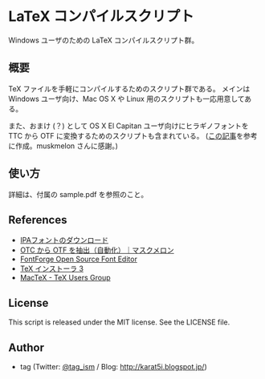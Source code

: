 # LaTeX コンパイルスクリプト

Windows ユーザのための LaTeX コンパイルスクリプト群。


## 概要

TeX ファイルを手軽にコンパイルするためのスクリプト群である。
メインは Windows ユーザ向け、Mac OS X や Linux 用のスクリプトも一応用意してある。

また、おまけ (？) として OS X El Capitan ユーザ向けにヒラギノフォントを TTC から OTF に変換するためのスクリプトも含まれている。 ([この記事](http://www.muskmelon.jp/?p=1204)を参考に作成。muskmelon さんに感謝。)


## 使い方

詳細は、付属の sample.pdf を参照のこと。


## References

* [IPAフォントのダウンロード](http://ipafont.ipa.go.jp/old/ipafont/download.html)
* [OTC から OTF を抽出（自動化）｜マスクメロン](http://www.muskmelon.jp/?p=1204)
* [FontForge Open Source Font Editor](http://fontforge.github.io)
* [TeX インストーラ 3](http://www.math.sci.hokudai.ac.jp/~abenori/soft/abtexinst.html)
* [MacTeX - TeX Users Group](http://www.tug.org/mactex/)


## License
This script is released under the MIT license. See the LICENSE file.


## Author
* tag (Twitter: [@tag_ism](https://twitter.com/tag_ism "tag (@tag_ism) | Twitter") / Blog: http://karat5i.blogspot.jp/)
